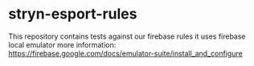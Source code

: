 # stryn-esport-rules
This repository contains tests against our firebase rules
it uses firebase local emulator
more information: https://firebase.google.com/docs/emulator-suite/install_and_configure
